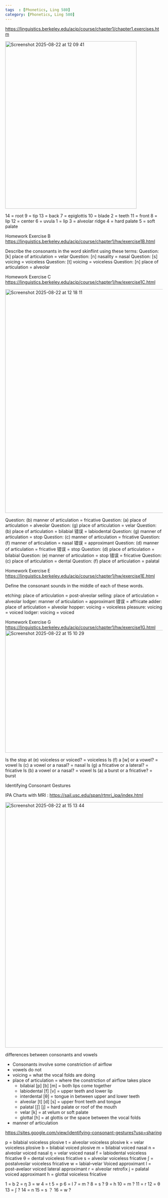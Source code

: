 ```yaml
---
tags  : [Phonetics, Ling 580]
category: [Phonetics, Ling 580]
---
```


https://linguistics.berkeley.edu/acip/course/chapter1/chapter1.exercises.htm

<img width="420" height="535" alt="Screenshot 2025-08-22 at 12 09 41" src="https://github.com/user-attachments/assets/a6f0428d-398f-47cf-87a0-5c7523890574" />

14 = root
9 = tip
13 = back
7 = epiglottis
10 = blade
2 = teeth
11 = front
8 = lip
12 = center
6 = uvula
1 = lip
3 = alveolar ridge
4 = hard palate
5 = soft palate

Homework Exercise B
https://linguistics.berkeley.edu/acip/course/chapter1/hw/exercise1B.html

Describe the consonants in the word skinflint using these terms:
Question: [k] place of articulation = velar
Question: [n] nasality = nasal
Question: [s] voicing = voiceless
Question: [t] voicing = voiceless
Question: [n] place of articulation = alveolar


Homework Exercise C
https://linguistics.berkeley.edu/acip/course/chapter1/hw/exercise1C.html


<img width="1011" height="715" alt="Screenshot 2025-08-22 at 12 18 11" src="https://github.com/user-attachments/assets/e00bba4f-cd81-4408-9896-a3710308232c" />

Question: (b) manner of articulation = fricative
Question: (a) place of articulation = alveolar
Question: (g) place of articulation = velar
Question: (b) place of articulation = bilabial 错误 = labiodental
Question: (g) manner of articulation = stop
Question: (c) manner of articulation = fricative
Question: (f) manner of articulation = nasal 错误 = approximant
Question: (d) manner of articulation = fricative 错误 = stop
Question: (d) place of articulation = bilabial
Question: (e) manner of articulation = stop 错误 = fricative
Question: (c) place of articulation = dental
Question: (f) place of articulation = palatal

Homework Exercise E
https://linguistics.berkeley.edu/acip/course/chapter1/hw/exercise1E.html

Define the consonant sounds in the middle of each of these words.

etching: place of articulation = post-alveolar
selling: place of articulation = alveolar
lodger: manner of articulation = approximant 错误 = affricate
adder: place of articulation = alveolar
hopper: voicing = voiceless
pleasure: voicing = voiced
lodger: voicing = voiced




Homework Exercise G
https://linguistics.berkeley.edu/acip/course/chapter1/hw/exercise1G.html
<img width="972" height="392" alt="Screenshot 2025-08-22 at 15 10 29" src="https://github.com/user-attachments/assets/6d897dfc-7b7c-44b0-b000-177795c951e2" />

Is the stop at (e) voiceless or voiced? = voiceless
Is (f) a [w] or a vowel? = vowel
Is (c) a vowel or a nasal? = nasal
Is (g) a fricative or a lateral? = fricative
Is (b) a vowel or a nasal? = vowel
Is (a) a burst or a fricative?  = burst

Identifying Consonant Gestures

IPA Charts with MRI : https://sail.usc.edu/span/rtmri_ipa/index.html

<img width="1084" height="784" alt="Screenshot 2025-08-22 at 15 13 44" src="https://github.com/user-attachments/assets/0fed158f-e1eb-480a-8d7f-f25f02c16511" />

differences between consonants and vowels
- Consonants involve some constriction of airflow
- vowels do not
- voicing = what the vocal folds are doing 
- place of articulation = where the constriction of airflow takes place
  - bilabial [p] [b] [m] = both lips come together
  - labiodental [f] [v] = upper teeth and lower lip
  - interdental [θ] = tongue in between upper and lower teeth
  - alveolar [t] [d] [s] = upper front teeth and tongue
  - palatal [ʃ] [j] = hard palate or roof of the mouth
  - velar [k] = at velum or soft palate
  - glottal [h] = at glottis or the space between the vocal folds
- manner of articulation 

https://sites.google.com/view/identifying-consonant-gestures?usp=sharing

p = bilabial voiceless plosive
t = alveolar voiceless plosive
k = velar voiceless plosive
b = bilabial voiced plosive
m = bilabial voiced nasal
n = alveolar voiced nasal
ŋ = velar voiced nasal
f = labiodental voiceless fricative
θ = dental voiceless fricative
s = alveolar voiceless fricative
ʃ = postalveolar voiceless fricative
w = labial–velar Voiced approximant
l = post-avelaor voiced lateral approximant
r = alveolar retrofix
j = palatal voiced approximant
h = glottal voiceless fricative


1 = b 
2 = ŋ
3 = w
4 = t 
5 = p 
6 = l 
7 = m ?
8 = s ?
9 = h
10 = m ?
11 = r 
12 = θ
13 = ʃ ?
14 = n 
15 = s ？
16 = w ?
